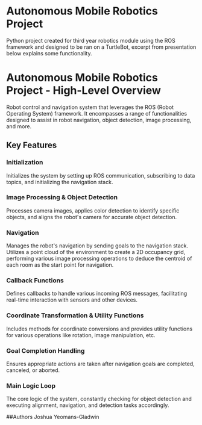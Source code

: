 # Autonomous Mobile Robotics Project
Python project created for third year robotics module using the ROS framework and designed to be ran on a TurtleBot, excerpt from presentation below explains some functionality.


# Autonomous Mobile Robotics Project - High-Level Overview

Robot control and navigation system that leverages the ROS (Robot Operating System) framework. It encompasses a range of functionalities designed to assist in robot navigation, object detection, image processing, and more.

## Key Features

### Initialization
Initializes the system by setting up ROS communication, subscribing to data topics, and initializing the navigation stack.

### Image Processing & Object Detection
Processes camera images, applies color detection to identify specific objects, and aligns the robot's camera for accurate object detection.

### Navigation
Manages the robot's navigation by sending goals to the navigation stack. Utilizes a point cloud of the environment to create a 2D occupancy grid, performing various image processing operations to deduce the centroid of each room as the start point for navigation.

### Callback Functions
Defines callbacks to handle various incoming ROS messages, facilitating real-time interaction with sensors and other devices.

### Coordinate Transformation & Utility Functions
Includes methods for coordinate conversions and provides utility functions for various operations like rotation, image manipulation, etc.

### Goal Completion Handling
Ensures appropriate actions are taken after navigation goals are completed, canceled, or aborted.

### Main Logic Loop
The core logic of the system, constantly checking for object detection and executing alignment, navigation, and detection tasks accordingly.

##Authors
Joshua Yeomans-Gladwin

